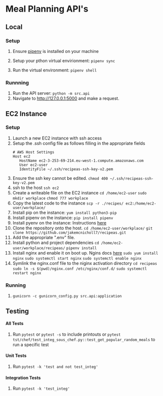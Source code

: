 # Meal Planning API's
## Local
### Setup
1. Ensure [pipenv](https://pipenv.pypa.io/en/latest/) is installed on your machine

1. Setup your pthon virtual envirionment:
    `pipenv sync`
1. Run the virtual environment:
    `pipenv shell`

### Runnning

1. Run the API server:
   `python -m src.api`
1. Navigate to http://127.0.0.1:5000 and make a request. 

## EC2 Instance
### Setup
1. Launch a new EC2 instance with ssh access
1. Setup the .ssh config file as follows filling in the appropriate fields
   ```
   # AWS Host Settings
   Host ec2
      HostName ec2-3-253-69-214.eu-west-1.compute.amazonaws.com
      User ec2-user
      IdentityFile ~/.ssh/recipeas-ssh-key-v2.pem
   ```
1. Ensure the ssh key cannot be edited. 
   `chmod 400 ~/.ssh/recipeas-ssh-key-v2.pem`
1. ssh to the host
   `ssh ec2`
1. Create a writeable file on the EC2 instance
   `cd /home/ec2-user`
   `sudo mkdir workplace`
   `chmod 777 workplace`
1. Copy the latest code to the instance
   `scp -r ./recipes/ ec2:/home/ec2-user/workplace/`
1. Install pip on the instance:
   `yum install python3-pip`
1. Install pipenv on the instance:
   `pip install pipenv`
1. Install pyenv on the instance:
   Instructions [here](https://gist.github.com/trongnghia203/9cc8157acb1a9faad2de95c3175aa875)
1. Clone the repository onto the host.
   `cd /home/ec2-user/workplace/`
   `git clone https://github.com/jakemcnicholl7/recipeas.git`
1. Add the appropriate ".env" file.
1. Install python and project dependencies
   `cd /home/ec2-user/workplace/recipeas/`
   `pipenv install`
1. Install nginx and enable it on boot up. Ngins docs [here](https://nginx.org/en/docs/beginners_guide.html#proxy)
   `sudo yum install nginx`
   `sudo systemctl start nginx`
   `sudo systemctl enable nginx`
1. Symlink the nginx.conf file to the niginx activation directory 
   `cd recipeas`
   `sudo ln -s $(pwd)/nginx.conf /etc/nginx/conf.d/`
   `sudo systemctl restart nginx`

### Running 
1. `gunicorn -c gunicorn_config.py src.api:application`

## Testing

#### All Tests
1. Run
   `pytest`
   or
   `pytest -s` to include printouts
   or
   `pytest tst/chef/test_integ_sous_chef.py::test_get_popular_random_meals` to run a specific test

#### Unit Tests

1. Run
   `pytest -k 'test and not test_integ'`

#### Integration Tests

1. Run
    `pytest -k 'test_integ'`
